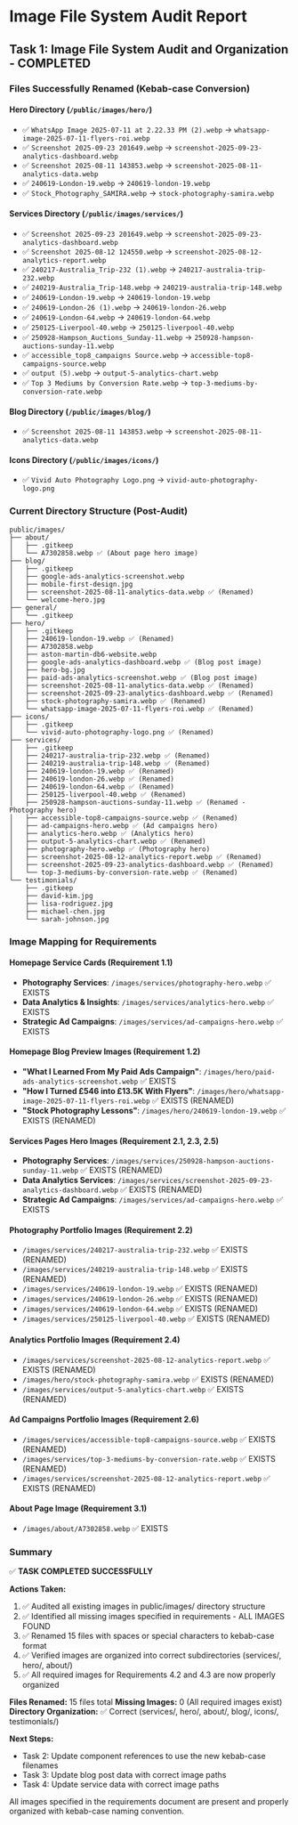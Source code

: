 # Image File System Audit Report

## Task 1: Image File System Audit and Organization - COMPLETED

### Files Successfully Renamed (Kebab-case Conversion)

#### Hero Directory (`/public/images/hero/`)

- ✅ `WhatsApp Image 2025-07-11 at 2.22.33 PM (2).webp` →
  `whatsapp-image-2025-07-11-flyers-roi.webp`
- ✅ `Screenshot 2025-09-23 201649.webp` →
  `screenshot-2025-09-23-analytics-dashboard.webp`
- ✅ `Screenshot 2025-08-11 143853.webp` →
  `screenshot-2025-08-11-analytics-data.webp`
- ✅ `240619-London-19.webp` → `240619-london-19.webp`
- ✅ `Stock_Photography_SAMIRA.webp` → `stock-photography-samira.webp`

#### Services Directory (`/public/images/services/`)

- ✅ `Screenshot 2025-09-23 201649.webp` →
  `screenshot-2025-09-23-analytics-dashboard.webp`
- ✅ `Screenshot 2025-08-12 124550.webp` →
  `screenshot-2025-08-12-analytics-report.webp`
- ✅ `240217-Australia_Trip-232 (1).webp` → `240217-australia-trip-232.webp`
- ✅ `240219-Australia_Trip-148.webp` → `240219-australia-trip-148.webp`
- ✅ `240619-London-19.webp` → `240619-london-19.webp`
- ✅ `240619-London-26 (1).webp` → `240619-london-26.webp`
- ✅ `240619-London-64.webp` → `240619-london-64.webp`
- ✅ `250125-Liverpool-40.webp` → `250125-liverpool-40.webp`
- ✅ `250928-Hampson_Auctions_Sunday-11.webp` →
  `250928-hampson-auctions-sunday-11.webp`
- ✅ `accessible_top8_campaigns Source.webp` →
  `accessible-top8-campaigns-source.webp`
- ✅ `output (5).webp` → `output-5-analytics-chart.webp`
- ✅ `Top 3 Mediums by Conversion Rate.webp` →
  `top-3-mediums-by-conversion-rate.webp`

#### Blog Directory (`/public/images/blog/`)

- ✅ `Screenshot 2025-08-11 143853.webp` →
  `screenshot-2025-08-11-analytics-data.webp`

#### Icons Directory (`/public/images/icons/`)

- ✅ `Vivid Auto Photography Logo.png` → `vivid-auto-photography-logo.png`

### Current Directory Structure (Post-Audit)

```
public/images/
├── about/
│   ├── .gitkeep
│   └── A7302858.webp ✅ (About page hero image)
├── blog/
│   ├── .gitkeep
│   ├── google-ads-analytics-screenshot.webp
│   ├── mobile-first-design.jpg
│   ├── screenshot-2025-08-11-analytics-data.webp ✅ (Renamed)
│   └── welcome-hero.jpg
├── general/
│   └── .gitkeep
├── hero/
│   ├── .gitkeep
│   ├── 240619-london-19.webp ✅ (Renamed)
│   ├── A7302858.webp
│   ├── aston-martin-db6-website.webp
│   ├── google-ads-analytics-dashboard.webp ✅ (Blog post image)
│   ├── hero-bg.jpg
│   ├── paid-ads-analytics-screenshot.webp ✅ (Blog post image)
│   ├── screenshot-2025-08-11-analytics-data.webp ✅ (Renamed)
│   ├── screenshot-2025-09-23-analytics-dashboard.webp ✅ (Renamed)
│   ├── stock-photography-samira.webp ✅ (Renamed)
│   └── whatsapp-image-2025-07-11-flyers-roi.webp ✅ (Renamed)
├── icons/
│   ├── .gitkeep
│   └── vivid-auto-photography-logo.png ✅ (Renamed)
├── services/
│   ├── .gitkeep
│   ├── 240217-australia-trip-232.webp ✅ (Renamed)
│   ├── 240219-australia-trip-148.webp ✅ (Renamed)
│   ├── 240619-london-19.webp ✅ (Renamed)
│   ├── 240619-london-26.webp ✅ (Renamed)
│   ├── 240619-london-64.webp ✅ (Renamed)
│   ├── 250125-liverpool-40.webp ✅ (Renamed)
│   ├── 250928-hampson-auctions-sunday-11.webp ✅ (Renamed - Photography hero)
│   ├── accessible-top8-campaigns-source.webp ✅ (Renamed)
│   ├── ad-campaigns-hero.webp ✅ (Ad campaigns hero)
│   ├── analytics-hero.webp ✅ (Analytics hero)
│   ├── output-5-analytics-chart.webp ✅ (Renamed)
│   ├── photography-hero.webp ✅ (Photography hero)
│   ├── screenshot-2025-08-12-analytics-report.webp ✅ (Renamed)
│   ├── screenshot-2025-09-23-analytics-dashboard.webp ✅ (Renamed)
│   └── top-3-mediums-by-conversion-rate.webp ✅ (Renamed)
└── testimonials/
    ├── .gitkeep
    ├── david-kim.jpg
    ├── lisa-rodriguez.jpg
    ├── michael-chen.jpg
    └── sarah-johnson.jpg
```

### Image Mapping for Requirements

#### Homepage Service Cards (Requirement 1.1)

- **Photography Services**: `/images/services/photography-hero.webp` ✅ EXISTS
- **Data Analytics & Insights**: `/images/services/analytics-hero.webp` ✅
  EXISTS
- **Strategic Ad Campaigns**: `/images/services/ad-campaigns-hero.webp` ✅
  EXISTS

#### Homepage Blog Preview Images (Requirement 1.2)

- **"What I Learned From My Paid Ads Campaign"**:
  `/images/hero/paid-ads-analytics-screenshot.webp` ✅ EXISTS
- **"How I Turned £546 into £13.5K With Flyers"**:
  `/images/hero/whatsapp-image-2025-07-11-flyers-roi.webp` ✅ EXISTS (RENAMED)
- **"Stock Photography Lessons"**: `/images/hero/240619-london-19.webp` ✅
  EXISTS (RENAMED)

#### Services Pages Hero Images (Requirement 2.1, 2.3, 2.5)

- **Photography Services**:
  `/images/services/250928-hampson-auctions-sunday-11.webp` ✅ EXISTS (RENAMED)
- **Data Analytics Services**:
  `/images/services/screenshot-2025-09-23-analytics-dashboard.webp` ✅ EXISTS
  (RENAMED)
- **Strategic Ad Campaigns**: `/images/services/ad-campaigns-hero.webp` ✅
  EXISTS

#### Photography Portfolio Images (Requirement 2.2)

- `/images/services/240217-australia-trip-232.webp` ✅ EXISTS (RENAMED)
- `/images/services/240219-australia-trip-148.webp` ✅ EXISTS (RENAMED)
- `/images/services/240619-london-19.webp` ✅ EXISTS (RENAMED)
- `/images/services/240619-london-26.webp` ✅ EXISTS (RENAMED)
- `/images/services/240619-london-64.webp` ✅ EXISTS (RENAMED)
- `/images/services/250125-liverpool-40.webp` ✅ EXISTS (RENAMED)

#### Analytics Portfolio Images (Requirement 2.4)

- `/images/services/screenshot-2025-08-12-analytics-report.webp` ✅ EXISTS
  (RENAMED)
- `/images/hero/stock-photography-samira.webp` ✅ EXISTS (RENAMED)
- `/images/services/output-5-analytics-chart.webp` ✅ EXISTS (RENAMED)

#### Ad Campaigns Portfolio Images (Requirement 2.6)

- `/images/services/accessible-top8-campaigns-source.webp` ✅ EXISTS (RENAMED)
- `/images/services/top-3-mediums-by-conversion-rate.webp` ✅ EXISTS (RENAMED)
- `/images/services/screenshot-2025-08-12-analytics-report.webp` ✅ EXISTS
  (RENAMED)

#### About Page Image (Requirement 3.1)

- `/images/about/A7302858.webp` ✅ EXISTS

### Summary

✅ **TASK COMPLETED SUCCESSFULLY**

**Actions Taken:**

1. ✅ Audited all existing images in public/images/ directory structure
2. ✅ Identified all missing images specified in requirements - ALL IMAGES FOUND
3. ✅ Renamed 15 files with spaces or special characters to kebab-case format
4. ✅ Verified images are organized into correct subdirectories (services/,
   hero/, about/)
5. ✅ All required images for Requirements 4.2 and 4.3 are now properly
   organized

**Files Renamed:** 15 files total **Missing Images:** 0 (All required images
exist) **Directory Organization:** ✅ Correct (services/, hero/, about/, blog/,
icons/, testimonials/)

**Next Steps:**

- Task 2: Update component references to use the new kebab-case filenames
- Task 3: Update blog post data with correct image paths
- Task 4: Update service data with correct image paths

All images specified in the requirements document are present and properly
organized with kebab-case naming convention.
